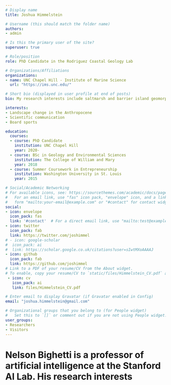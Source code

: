 ```yaml
---
# Display name
title: Joshua Himmelstein

# Username (this should match the folder name)
authors:
- admin

# Is this the primary user of the site?
superuser: true

# Role/position
role: PhD Candidate in the Rodriguez Coastal Geology Lab

# Organizations/Affiliations
organizations:
- name: UNC Chapel Hill - Institute of Marine Science
  url: "https://ims.unc.edu/"

# Short bio (displayed in user profile at end of posts)
bio: My research interests include saltmarsh and barrier island geomorphology, change detection via remote sensing, and drone imagery collection techniques.

interests:
- Landscape change in the Anthropocene
- Scientific communication
- Board sports

education:
  courses:
  - course: PhD Candidate
    institution: UNC Chapel Hill
    year: 2020-
  - course: BSc in Geology and Environmental Sciences
    institution: The College of William and Mary
    year: 2018
  - course: Summer Coursework in Entrepreneurship
    institution: Washington University in St. Louis
    year: 2015

# Social/Academic Networking
# For available icons, see: https://sourcethemes.com/academic/docs/page-builder/#icons
#   For an email link, use "fas" icon pack, "envelope" icon, and a link in the
#   form "mailto:your-email@example.com" or "#contact" for contact widget.
social:
- icon: envelope
  icon_pack: fas
  link: '#contact'  # For a direct email link, use "mailto:test@example.org".
- icon: twitter
  icon_pack: fab
  link: https://twitter.com/joshimmel
# - icon: google-scholar
#  icon_pack: ai
#  link: https://scholar.google.co.uk/citations?user=sIwtMXoAAAAJ
- icon: github
  icon_pack: fab
  link: https://github.com/joshimmel
# Link to a PDF of your resume/CV from the About widget.
# To enable, copy your resume/CV to `static/files/Himmelstein_CV.pdf` and uncomment the lines below.
 - icon: cv
   icon_pack: ai
   link: files/Himmelstein_CV.pdf

# Enter email to display Gravatar (if Gravatar enabled in Config)
email: "joshua.himmelstein@gmail.com"

# Organizational groups that you belong to (for People widget)
#   Set this to `[]` or comment out if you are not using People widget.
user_groups:
- Researchers
- Visitors
---
```


# Nelson Bighetti is a professor of artificial intelligence at the Stanford AI Lab. His research interests
